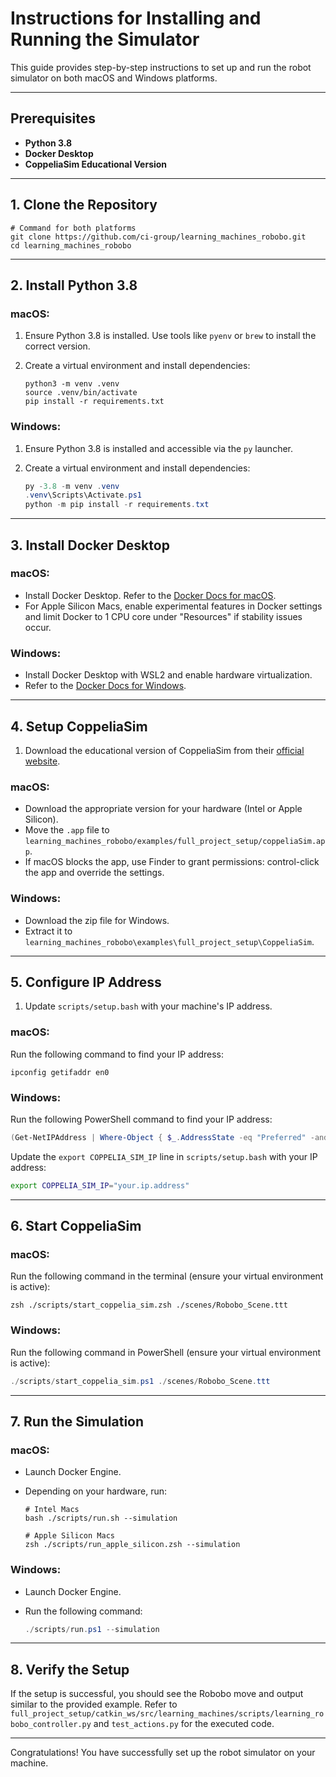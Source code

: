 # Instructions for Installing and Running the Simulator

This guide provides step-by-step instructions to set up and run the robot simulator on both macOS and Windows platforms.

---

## Prerequisites

- **Python 3.8**
- **Docker Desktop**
- **CoppeliaSim Educational Version**

---

## 1. Clone the Repository

```shell
# Command for both platforms
git clone https://github.com/ci-group/learning_machines_robobo.git
cd learning_machines_robobo
```

---

## 2. Install Python 3.8

### macOS:

1. Ensure Python 3.8 is installed. Use tools like `pyenv` or `brew` to install the correct version.
2. Create a virtual environment and install dependencies:

   ```shell
   python3 -m venv .venv
   source .venv/bin/activate
   pip install -r requirements.txt
   ```

### Windows:

1. Ensure Python 3.8 is installed and accessible via the `py` launcher.
2. Create a virtual environment and install dependencies:

   ```powershell
   py -3.8 -m venv .venv
   .venv\Scripts\Activate.ps1
   python -m pip install -r requirements.txt
   ```

---

## 3. Install Docker Desktop

### macOS:

- Install Docker Desktop. Refer to the [Docker Docs for macOS](https://docs.docker.com/desktop/install/mac-install/).
- For Apple Silicon Macs, enable experimental features in Docker settings and limit Docker to 1 CPU core under "Resources" if stability issues occur.

### Windows:

- Install Docker Desktop with WSL2 and enable hardware virtualization.
- Refer to the [Docker Docs for Windows](https://docs.docker.com/desktop/install/windows-install/).

---

## 4. Setup CoppeliaSim

1. Download the educational version of CoppeliaSim from their [official website](https://www.coppeliarobotics.com/downloads).

### macOS:

- Download the appropriate version for your hardware (Intel or Apple Silicon).
- Move the `.app` file to `learning_machines_robobo/examples/full_project_setup/coppeliaSim.app`.
- If macOS blocks the app, use Finder to grant permissions: control-click the app and override the settings.

### Windows:

- Download the zip file for Windows.
- Extract it to `learning_machines_robobo\examples\full_project_setup\CoppeliaSim`.

---

## 5. Configure IP Address

1. Update `scripts/setup.bash` with your machine's IP address.

### macOS:

Run the following command to find your IP address:

```shell
ipconfig getifaddr en0
```

### Windows:

Run the following PowerShell command to find your IP address:

```powershell
(Get-NetIPAddress | Where-Object { $_.AddressState -eq "Preferred" -and $_.ValidLifetime -lt "24:00:00" }).IPAddress
```

Update the `export COPPELIA_SIM_IP` line in `scripts/setup.bash` with your IP address:

```bash
export COPPELIA_SIM_IP="your.ip.address"
```

---

## 6. Start CoppeliaSim

### macOS:

Run the following command in the terminal (ensure your virtual environment is active):

```shell
zsh ./scripts/start_coppelia_sim.zsh ./scenes/Robobo_Scene.ttt
```

### Windows:

Run the following command in PowerShell (ensure your virtual environment is active):

```powershell
./scripts/start_coppelia_sim.ps1 ./scenes/Robobo_Scene.ttt
```

---

## 7. Run the Simulation

### macOS:

- Launch Docker Engine.
- Depending on your hardware, run:

  ```shell
  # Intel Macs
  bash ./scripts/run.sh --simulation

  # Apple Silicon Macs
  zsh ./scripts/run_apple_silicon.zsh --simulation
  ```

### Windows:

- Launch Docker Engine.
- Run the following command:

  ```powershell
  ./scripts/run.ps1 --simulation
  ```

---

## 8. Verify the Setup

If the setup is successful, you should see the Robobo move and output similar to the provided example. Refer to `full_project_setup/catkin_ws/src/learning_machines/scripts/learning_robobo_controller.py` and `test_actions.py` for the executed code.

---

Congratulations! You have successfully set up the robot simulator on your machine.
